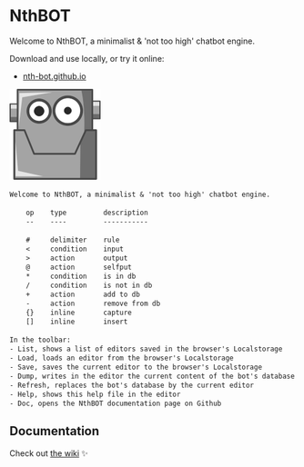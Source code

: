 # NthBOT

Welcome to NthBOT, a minimalist &amp; 'not too high' chatbot engine.

Download and use locally, or try it online:

* [nth-bot.github.io](https://nth-bot.github.io/)

[![](https://github.com/nth-bot/nth-bot.github.io/raw/main/small-android.png)](https://nth-bot.github.io/)


    Welcome to NthBOT, a minimalist & 'not too high' chatbot engine.

        op    type         description
        --    ----         -----------
            
        #     delimiter    rule
        <     condition    input
        >     action       output
        @     action       selfput
        *     condition    is in db
        /     condition    is not in db
        +     action       add to db
        -     action       remove from db
        {}    inline       capture
        []    inline       insert
            
    In the toolbar:
    - List, shows a list of editors saved in the browser's Localstorage
    - Load, loads an editor from the browser's Localstorage
    - Save, saves the current editor to the browser's Localstorage
    - Dump, writes in the editor the current content of the bot's database
    - Refresh, replaces the bot's database by the current editor
    - Help, shows this help file in the editor
    - Doc, opens the NthBOT documentation page on Github

        
## Documentation

Check out [the wiki](https://github.com/nth-bot/nth-bot.github.io/wiki) ✨
  
